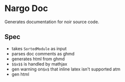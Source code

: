 # Nargo Doc

Generates documentation for noir source code.

## Spec

- takes `SortedModule` as input
- parses doc comments as ghmd
- generates html from ghmd
- `$$x$$` is handled by mathjax
- gen warning on`$x$` that inline latex isn't supported atm
- gen html
